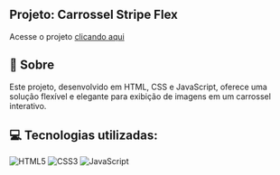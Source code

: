 ## Projeto: Carrossel Stripe Flex


<p>Acesse o projeto <a href="https://ebertryan.github.io/Coletor-de-Cor/" target="_blank">clicando aqui</a></p>

## 🎯 Sobre

Este projeto, desenvolvido em HTML, CSS e JavaScript, oferece uma solução flexível e elegante para exibição de imagens em um carrossel interativo.

## 💻 Tecnologias utilizadas:
<div style="display: inline_block">
  <img alt="HTML5" src="https://img.shields.io/badge/HTML5-E34F26?style=for-the-badge&logo=html5&logoColor=white">
  <img alt="CSS3" src="https://img.shields.io/badge/CSS3-1572B6?style=for-the-badge&logo=css3&logoColor=white">
  <img alt="JavaScript" src="https://img.shields.io/badge/JavaScript-323330?style=for-the-badge&logo=javascript&logoColor=F7DF1E">
</div>
